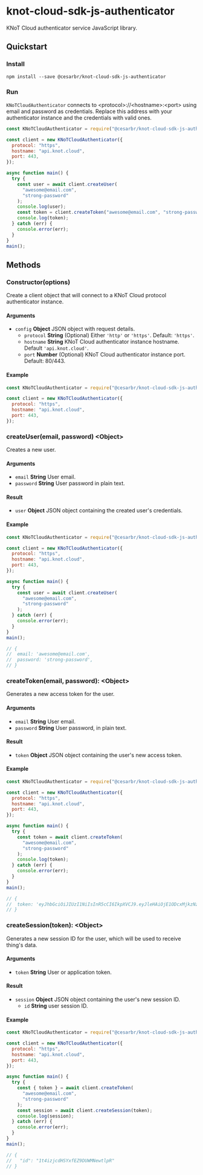 # knot-cloud-sdk-js-authenticator

KNoT Cloud authenticator service JavaScript library.

## Quickstart

### Install

```console
npm install --save @cesarbr/knot-cloud-sdk-js-authenticator
```

### Run

`KNoTCloudAuthenticator` connects to &lt;protocol&gt;://&lt;hostname&gt;:&lt;port&gt; using email and password as credentials. Replace this address with your authenticator instance and the credentials with valid ones.

```javascript
const KNoTCloudAuthenticator = require("@cesarbr/knot-cloud-sdk-js-authenticator");

const client = new KNoTCloudAuthenticator({
  protocol: "https",
  hostname: "api.knot.cloud",
  port: 443,
});

async function main() {
  try {
    const user = await client.createUser(
      "awesome@email.com",
      "strong-password"
    );
    console.log(user);
    const token = client.createToken("awesome@email.com", "strong-password");
    console.log(token);
  } catch (err) {
    console.error(err);
  }
}
main();
```

## Methods

### Constructor(options)

Create a client object that will connect to a KNoT Cloud protocol authenticator instance.

#### Arguments

- `config` **Object** JSON object with request details.
  - `protocol` **String** (Optional) Either `'http'` or `'https'`. Default: `'https'`.
  - `hostname` **String** KNoT Cloud authenticator instance hostname. Default `'api.knot.cloud'`.
  - `port` **Number** (Optional) KNoT Cloud authenticator instance port. Default: 80/443.

#### Example

```javascript
const KNoTCloudAuthenticator = require("@cesarbr/knot-cloud-sdk-js-authenticator");

const client = new KNoTCloudAuthenticator({
  protocol: "https",
  hostname: "api.knot.cloud",
  port: 443,
});
```

### createUser(email, password) &lt;Object&gt;

Creates a new user.

#### Arguments

- `email` **String** User email.
- `password` **String** User password in plain text.

#### Result

- `user` **Object** JSON object containing the created user's credentials.

#### Example

```javascript
const KNoTCloudAuthenticator = require("@cesarbr/knot-cloud-sdk-js-authenticator");

const client = new KNoTCloudAuthenticator({
  protocol: "https",
  hostname: "api.knot.cloud",
  port: 443,
});

async function main() {
  try {
    const user = await client.createUser(
      "awesome@email.com",
      "strong-password"
    );
  } catch (err) {
    console.error(err);
  }
}
main();

// {
//  email: 'awesome@email.com',
//  password: 'strong-password',
// }
```

### createToken(email, password): &lt;Object&gt;

Generates a new access token for the user.

#### Arguments

- `email` **String** User email.
- `password` **String** User password, in plain text.

#### Result

- `token` **Object** JSON object containing the user's new access token.

#### Example

```javascript
const KNoTCloudAuthenticator = require("@cesarbr/knot-cloud-sdk-js-authenticator");

const client = new KNoTCloudAuthenticator({
  protocol: "https",
  hostname: "api.knot.cloud",
  port: 443,
});

async function main() {
  try {
    const token = await client.createToken(
      "awesome@email.com",
      "strong-password"
    );
    console.log(token);
  } catch (err) {
    console.error(err);
  }
}
main();

// {
//  token: 'eyJhbGciOiJIUzI1NiIsInR5cCI6IkpXVCJ9.eyJleHAiOjE1ODcxMjkzNzIsImlhdCI6MTU4NzA5MzM3MiwiaXNzIjoibWFpbmZsdXguYXV0aG4iLCJzdWIiOiJkYWRhdmR2YkBrbm90LmNvbSIsInR5cGUiOjB9._lbRa2fzI_CvEorbEACVAf2UnHvkiCOORY55wCWUGAs'
// }
```

### createSession(token): &lt;Object&gt;

Generates a new session ID for the user, which will be used to receive thing's data.

#### Arguments

- `token` **String** User or application token.

#### Result

- `session` **Object** JSON object containing the user's new session ID.
  - `id` **String** user session ID.

#### Example

```javascript
const KNoTCloudAuthenticator = require("@cesarbr/knot-cloud-sdk-js-authenticator");

const client = new KNoTCloudAuthenticator({
  protocol: "https",
  hostname: "api.knot.cloud",
  port: 443,
});

async function main() {
  try {
    const { token } = await client.createToken(
      "awesome@email.com",
      "strong-password"
    );
    const session = await client.createSession(token);
    console.log(session);
  } catch (err) {
    console.error(err);
  }
}
main();

// {
//   "id": "1t4izjcdHSYxfEZ9DUWMNewtlpR"
// }
```
